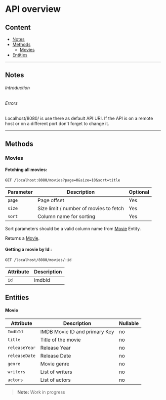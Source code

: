 API overview
============

## Content

- [Notes](#notes)
- [Methods](#methods)
  - [Movies](#movies)
- [Entities](#entities)

___

## Notes

###### Introduction



###### Errors



######

Localhost/8080/ is use there as default API URI. If the API is on a remote host or on a different port don't forget to change it.


___

## Methods

### Movies

#### Fetching all movies:

    GET /localhost:8080/movies?page=0&size=10&sort=title
    
| Parameter     | Description                               | Optional |
| -----------   | ----------------------------------------- | -------- |
| `page`        | Page offset                               |   Yes    |
| `size`        | Size limit / number of movies to fetch    |   Yes    |
| `sort`        | Column name for sorting                   |   Yes    |

Sort parameters should be a valid column name from [Movie](#movie) Entity. 

Returns a [Movie](#movie).

#### Getting a movie by Id :

    GET /localhost/8080/movies/:id

| Attribute   | Description         |
| ----------- | ------------------- |
| `id`        | ImdbId              |

## Entities

#### Movie

| Attribute                | Description                                              | Nullable |
|--------------------------|----------------------------------------------------------|----------|
| `ImdbId`                 | IMDB Movie ID and primary Key                            | no       |
| `title`                  | Title of the movie                                       | no       |
| `releaseYear`            | Release Year                                             | no       |
| `releaseDate`            | Release Date                                             | no       |
| `genre`                  | Movie genre                                              | no       |
| `writers`                | List of writers                                          | no       |
| `actors`                 | List of actors                                           | no       |





> **Note:** Work in progress
